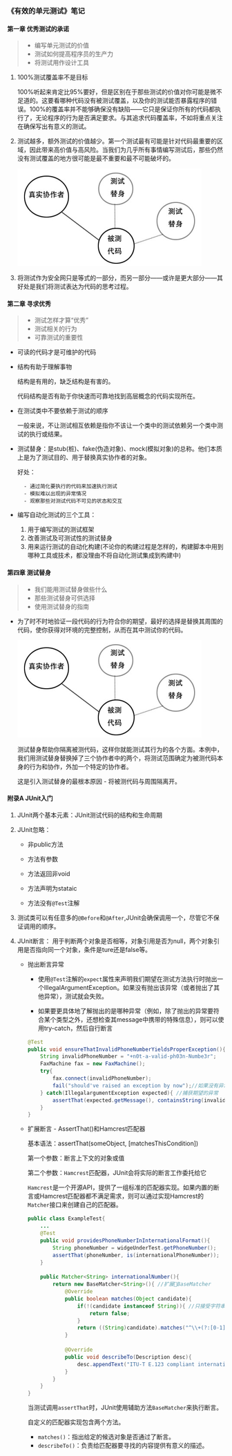 ### 《有效的单元测试》笔记

#### 第一章 优秀测试的承诺

> - 编写单元测试的价值 
> - 测试如何提高程序员的生产力
> - 将测试用作设计工具

1. 100%测试覆盖率不是目标

   100%听起来肯定比95%要好，但是区别在于那些测试的价值对你可能是微不足道的。这要看哪种代码没有被测试覆盖，以及你的测试能否暴露程序的错误。100%的覆盖率并不能够确保没有缺陷——它只是保证你所有的代码都执行了，无论程序的行为是否满足要求。与其追求代码覆盖率，不如将重点关注在确保写出有意义的测试。

2. 测试越多，额外测试的价值越少。第一个测试最有可能是针对代码最重要的区域，因此带来高价值与高风险。当我们为几乎所有事情编写测试后，那些仍然没有测试覆盖的地方很可能是最不重要和最不可能破坏的。

    ![测试的价值](https://github.com/zkRou/note/blob/master/%E6%B5%8B%E8%AF%95%E6%9B%BF%E8%BA%AB.jpg)

3. 将测试作为安全网只是等式的一部分，而另一部分——或许是更大部分——其好处是我们将测试表达为代码的思考过程。


#### 第二章 寻求优秀

> - 测试怎样才算“优秀”
> - 测试相关的行为
> - 可靠测试的重要性

- 可读的代码才是可维护的代码
- 结构有助于理解事物

	结构是有用的，缺乏结构是有害的。

    代码结构是否有助于你快速而可靠地找到高层概念的代码实现所在。

- 在测试类中不要依赖于测试的顺序

    一般来说，不让测试相互依赖是指你不该让一个类中的测试依赖另一个类中测试的执行或结果。

- 测试替身：是stub(桩)、fake(伪造对象)、mock(模拟对象)的总称。他们本质上是为了测试目的、用于替换真实协作者的对象。

    好处：

        - 通过简化要执行的代码来加速执行测试
        - 模拟难以出现的异常情况
        - 观察那些对测试代码不可见的状态和交互

- 编写自动化测试的三个工具：

    1. 用于编写测试的测试框架
    2. 改善测试及可测试性的测试替身
    3. 用来运行测试的自动化构建(不论你的构建过程是怎样的，构建脚本中用到哪种工具或技术，都没理由不将自动化测试集成到构建中)

#### 第四章 测试替身

> - 我们能用测试替身做些什么
> - 那些测试替身可供选择
> - 使用测试替身的指南

- 为了时不时地验证一段代码的行为符合你的期望，最好的选择是替换其周围的代码，使你获得对环境的完整控制，从而在其中测试你的代码。

    ![测试替身](https://github.com/zkRou/note/blob/master/%E6%B5%8B%E8%AF%95%E6%9B%BF%E8%BA%AB.jpg)

    测试替身帮助你隔离被测代码，这样你就能测试其行为的各个方面。本例中，我们用测试替身替换掉了三个协作者中的两个，将测试范围确定为被测代码本身的行为和协作，外加一个特定的协作者。

    这是引入测试替身的最根本原因 - 将被测代码与周围隔离开。



#### 附录A JUnit入门

1. JUnit两个基本元素：JUnit测试代码的结构和生命周期

2. JUnit忽略：

    - 非public方法

    - 方法有参数

    - 方法返回非void

    - 方法声明为stataic

    - 方法没有`@Test`注解

3. 测试类可以有任意多的`@Before`和`@After`,JUnit会确保调用一个，尽管它不保证调用的顺序。 

4. JUnit断言： 用于判断两个对象是否相等，对象引用是否为null，两个对象引用是否指向同一个对象，条件是ture还是false等。

    - 抛出断言异常

        - 使用`@Test`注解的`expect`属性来声明我们期望在测试方法执行时抛出一个IllegalArgumentException。如果没有抛出该异常（或者抛出了其他异常），测试就会失败。

        - 如果要更具体地了解抛出的是哪种异常（例如，除了抛出的异常要符合某个类型之外，还想检查其message中携带的特殊信息），则可以使用try-catch，然后自行断言

        ```java
        @Test
        public void ensureThatInvalidPhoneNumberYieldsProperException(){
            String invalidPhoneNumber = "+n0t-a-valid-ph03n-Numbe3r";
            FaxMachine fax = new FaxMachine();
            try{
                fax.connect(invalidPhoneNumber);
                fail("should've raised an exception by now");//如果没有异常抛出，就令测试失败
            } catch(IllegalargumentException expected){ //捕获期望的异常
                assertThat(expected.getMessage(), containsString(invalidPhoneNumber)); //进一步对异常进行断言
            }
        }
        ```

    - 扩展断言 - AssertThat()和Hamcrest匹配器

        基本语法：assertThat(someObject, [matchesThisCondition])

        第一个参数：断言上下文的对象或值

        第二个参数：`Hamcrest`匹配器，JUnit会将实际的断言工作委托给它

        `Hamcrest`是一个开源API，提供了一组标准的匹配器实现。如果内置的断言或Hamcrest匹配器都不满足需求，则可以通过实现Hamcrest的`Matcher`接口来创建自己的匹配器。

        ```java
        public class ExampleTest{
            ...
            @Test
            public void providesPhoneNumberInInternationalFormat(){
                String phoneNumber = widgeUnderTest.getPhoneNumber();
                assertThat(phoneNumber, is(internationalPhoneNumber));
            }

            public Matcher<String> internationalNumber(){
                return new BaseMatcher<String>(){ //扩展BaseMatcher
                    @Override
                    public boolean matches(Object candidate){
                        if(!(candidate instanceof String)){ //只接受字符串
                            return false;
                        }
                        return ((String)candidate).matches("^\\+(?:[0-1]?){6,14}[0-9]$");
                    }
                    
                    @Override
                    public void describeTo(Description desc){
                        desc.appendText("ITU-T E.123 compliant international phone number");
                    }
                }
            }
        }
        ```
        当测试调用`assertThat`时，JUnit使用辅助方法`BaseMatcher`来执行断言。

        自定义的匹配器实现包含两个方法。
        - `matches()`：指出给定的候选对象是否通过了断言。
        - `describeTo()`：负责给匹配器要寻找的内容提供有意义的描述。

